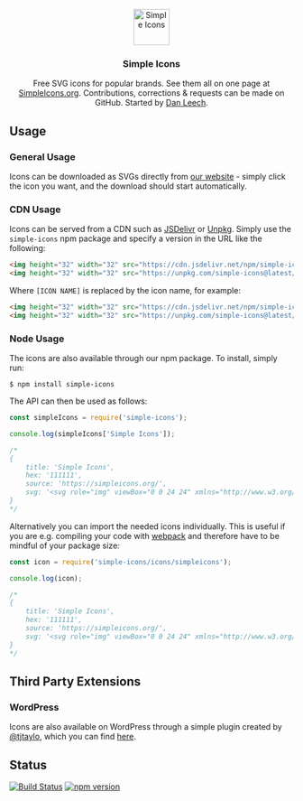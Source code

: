 <p align="center">
<a href="https://simpleicons.org/">
<img src="https://simpleicons.org/icons/simpleicons.svg" alt="Simple Icons" width=64 height=64>
</a>
<h3 align="center">Simple Icons</h3>
<p align="center">
Free SVG icons for popular brands. See them all on one page at <a href="https://simpleicons.org">SimpleIcons.org</a>. Contributions, corrections & requests can be made on GitHub. Started by <a href="https://twitter.com/bathtype">Dan Leech</a>.</p>
</p>

## Usage

### General Usage

Icons can be downloaded as SVGs directly from [our website](https://simpleicons.org/) - simply click the icon you want, and the download should start automatically.

### CDN Usage

Icons can be served from a CDN such as [JSDelivr](https://www.jsdelivr.com/package/npm/simple-icons) or [Unpkg](https://unpkg.com). Simply use the `simple-icons` npm package and specify a version in the URL like the following:

```html
<img height="32" width="32" src="https://cdn.jsdelivr.net/npm/simple-icons@latest/icons/[ICON NAME].svg" />
<img height="32" width="32" src="https://unpkg.com/simple-icons@latest/icons/[ICON NAME].svg" />
```

Where `[ICON NAME]` is replaced by the icon name, for example:

```html
<img height="32" width="32" src="https://cdn.jsdelivr.net/npm/simple-icons@latest/icons/simpleicons.svg" />
<img height="32" width="32" src="https://unpkg.com/simple-icons@latest/icons/simpleicons.svg" />
```

### Node Usage

The icons are also available through our npm package. To install, simply run:

```
$ npm install simple-icons
```

The API can then be used as follows:

```javascript
const simpleIcons = require('simple-icons');

console.log(simpleIcons['Simple Icons']);

/*
{
    title: 'Simple Icons',
    hex: '111111',
    source: 'https://simpleicons.org/',
    svg: '<svg role="img" viewBox="0 0 24 24" xmlns="http://www.w3.org/2000/svg">...</svg>'
}
*/
```

Alternatively you can import the needed icons individually.
This is useful if you are e.g. compiling your code with [webpack](https://webpack.js.org/) and therefore have to be mindful of your package size:

```javascript
const icon = require('simple-icons/icons/simpleicons');

console.log(icon);

/*
{
    title: 'Simple Icons',
    hex: '111111',
    source: 'https://simpleicons.org/',
    svg: '<svg role="img" viewBox="0 0 24 24" xmlns="http://www.w3.org/2000/svg">...</svg>'
}
*/
```

## Third Party Extensions

### WordPress

Icons are also available on WordPress through a simple plugin created by [@tjtaylo](https://github.com/tjtaylo), which you can find [here](https://wordpress.org/plugins/simple-icons/).

## Status

[![Build Status](https://travis-ci.com/simple-icons/simple-icons.svg?branch=develop)](https://travis-ci.com/simple-icons/simple-icons)
[![npm version](https://img.shields.io/npm/v/simple-icons.svg)](https://www.npmjs.com/package/simple-icons)
